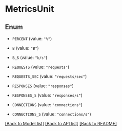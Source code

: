 # MetricsUnit

## Enum


* `PERCENT` (value: `"%"`)

* `B` (value: `"B"`)

* `B_S` (value: `"b/s"`)

* `REQUESTS` (value: `"requests"`)

* `REQUESTS_SEC` (value: `"requests/sec"`)

* `RESPONSES` (value: `"responses"`)

* `RESPONSES_S` (value: `"responses/s"`)

* `CONNECTIONS` (value: `"connections"`)

* `CONNECTIONS_S` (value: `"connections/s"`)


[[Back to Model list]](../README.md#documentation-for-models) [[Back to API list]](../README.md#documentation-for-api-endpoints) [[Back to README]](../README.md)



